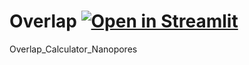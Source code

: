 # Overlap [![Open in Streamlit](https://static.streamlit.io/badges/streamlit_badge_black_white.svg)](https://share.streamlit.io/shankardutt/overlap/main/main.py)
Overlap_Calculator_Nanopores

